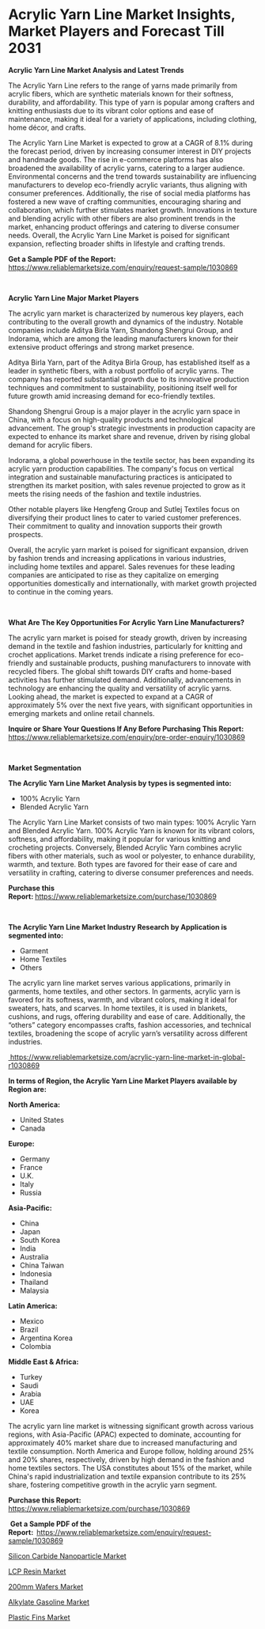<p><h1>Acrylic Yarn Line Market Insights, Market Players and Forecast Till 2031</h1></p><p><strong>Acrylic Yarn Line Market Analysis and Latest Trends</strong></p>
<p><p>The Acrylic Yarn Line refers to the range of yarns made primarily from acrylic fibers, which are synthetic materials known for their softness, durability, and affordability. This type of yarn is popular among crafters and knitting enthusiasts due to its vibrant color options and ease of maintenance, making it ideal for a variety of applications, including clothing, home décor, and crafts.</p><p>The Acrylic Yarn Line Market is expected to grow at a CAGR of 8.1% during the forecast period, driven by increasing consumer interest in DIY projects and handmade goods. The rise in e-commerce platforms has also broadened the availability of acrylic yarns, catering to a larger audience. Environmental concerns and the trend towards sustainability are influencing manufacturers to develop eco-friendly acrylic variants, thus aligning with consumer preferences. Additionally, the rise of social media platforms has fostered a new wave of crafting communities, encouraging sharing and collaboration, which further stimulates market growth. Innovations in texture and blending acrylic with other fibers are also prominent trends in the market, enhancing product offerings and catering to diverse consumer needs. Overall, the Acrylic Yarn Line Market is poised for significant expansion, reflecting broader shifts in lifestyle and crafting trends.</p></p>
<p><strong>Get a Sample PDF of the Report:&nbsp;</strong> <a href="https://www.reliablemarketsize.com/enquiry/request-sample/1030869">https://www.reliablemarketsize.com/enquiry/request-sample/1030869</a></p>
<p>&nbsp;</p>
<p><strong>Acrylic Yarn Line Major Market Players</strong></p>
<p><p>The acrylic yarn market is characterized by numerous key players, each contributing to the overall growth and dynamics of the industry. Notable companies include Aditya Birla Yarn, Shandong Shengrui Group, and Indorama, which are among the leading manufacturers known for their extensive product offerings and strong market presence.</p><p>Aditya Birla Yarn, part of the Aditya Birla Group, has established itself as a leader in synthetic fibers, with a robust portfolio of acrylic yarns. The company has reported substantial growth due to its innovative production techniques and commitment to sustainability, positioning itself well for future growth amid increasing demand for eco-friendly textiles.</p><p>Shandong Shengrui Group is a major player in the acrylic yarn space in China, with a focus on high-quality products and technological advancement. The group's strategic investments in production capacity are expected to enhance its market share and revenue, driven by rising global demand for acrylic fibers.</p><p>Indorama, a global powerhouse in the textile sector, has been expanding its acrylic yarn production capabilities. The company's focus on vertical integration and sustainable manufacturing practices is anticipated to strengthen its market position, with sales revenue projected to grow as it meets the rising needs of the fashion and textile industries.</p><p>Other notable players like Hengfeng Group and Sutlej Textiles focus on diversifying their product lines to cater to varied customer preferences. Their commitment to quality and innovation supports their growth prospects.</p><p>Overall, the acrylic yarn market is poised for significant expansion, driven by fashion trends and increasing applications in various industries, including home textiles and apparel. Sales revenues for these leading companies are anticipated to rise as they capitalize on emerging opportunities domestically and internationally, with market growth projected to continue in the coming years.</p></p>
<p>&nbsp;</p>
<p><strong>What Are The Key Opportunities For Acrylic Yarn Line Manufacturers?</strong></p>
<p><p>The acrylic yarn market is poised for steady growth, driven by increasing demand in the textile and fashion industries, particularly for knitting and crochet applications. Market trends indicate a rising preference for eco-friendly and sustainable products, pushing manufacturers to innovate with recycled fibers. The global shift towards DIY crafts and home-based activities has further stimulated demand. Additionally, advancements in technology are enhancing the quality and versatility of acrylic yarns. Looking ahead, the market is expected to expand at a CAGR of approximately 5% over the next five years, with significant opportunities in emerging markets and online retail channels.</p></p>
<p><strong>Inquire or Share Your Questions If Any Before Purchasing This Report:</strong> <a href="https://www.reliablemarketsize.com/enquiry/pre-order-enquiry/1030869">https://www.reliablemarketsize.com/enquiry/pre-order-enquiry/1030869</a></p>
<p>&nbsp;</p>
<p><strong>Market Segmentation</strong></p>
<p><strong>The Acrylic Yarn Line Market Analysis by types is segmented into:</strong></p>
<p><ul><li>100% Acrylic Yarn</li><li>Blended Acrylic Yarn</li></ul></p>
<p><p>The Acrylic Yarn Line Market consists of two main types: 100% Acrylic Yarn and Blended Acrylic Yarn. 100% Acrylic Yarn is known for its vibrant colors, softness, and affordability, making it popular for various knitting and crocheting projects. Conversely, Blended Acrylic Yarn combines acrylic fibers with other materials, such as wool or polyester, to enhance durability, warmth, and texture. Both types are favored for their ease of care and versatility in crafting, catering to diverse consumer preferences and needs.</p></p>
<p><strong>Purchase this Report:&nbsp;</strong><a href="https://www.reliablemarketsize.com/purchase/1030869">https://www.reliablemarketsize.com/purchase/1030869</a></p>
<p>&nbsp;</p>
<p><strong>The Acrylic Yarn Line Market Industry Research by Application is segmented into:</strong></p>
<p><ul><li>Garment</li><li>Home Textiles</li><li>Others</li></ul></p>
<p><p>The acrylic yarn line market serves various applications, primarily in garments, home textiles, and other sectors. In garments, acrylic yarn is favored for its softness, warmth, and vibrant colors, making it ideal for sweaters, hats, and scarves. In home textiles, it is used in blankets, cushions, and rugs, offering durability and ease of care. Additionally, the “others” category encompasses crafts, fashion accessories, and technical textiles, broadening the scope of acrylic yarn’s versatility across different industries.</p></p>
<p><a href="https://www.reliablemarketsize.com/acrylic-yarn-line-market-in-global-r1030869">&nbsp;https://www.reliablemarketsize.com/acrylic-yarn-line-market-in-global-r1030869</a></p>
<p><strong>In terms of Region, the Acrylic Yarn Line Market Players available by Region are:</strong></p>
<p>
    <p> <strong> North America: </strong>
        <ul>
            <li>United States</li>
            <li>Canada</li>
        </ul>
        </p> 
    <p> <strong> Europe: </strong>
        <ul>
            <li>Germany</li>
            <li>France</li>
            <li>U.K.</li>
            <li>Italy</li>
            <li>Russia</li>
        </ul>
        </p> 
    <p> <strong> Asia-Pacific: </strong>
        <ul>
            <li>China</li>
            <li>Japan</li>
            <li>South Korea</li>
            <li>India</li>
            <li>Australia</li>
            <li>China Taiwan</li>
            <li>Indonesia</li>
            <li>Thailand</li>
            <li>Malaysia</li>
        </ul>
        </p> 
    <p> <strong> Latin America: </strong>
        <ul>
            <li>Mexico</li>
            <li>Brazil</li>
            <li>Argentina Korea</li>
            <li>Colombia</li>
        </ul>
        </p> 
    <p> <strong> Middle East & Africa: </strong>
        <ul>
            <li>Turkey</li>
            <li>Saudi</li>
            <li>Arabia</li>
            <li>UAE</li>
            <li>Korea</li>
        </ul>
    </p>
    </p>
<p><p>The acrylic yarn line market is witnessing significant growth across various regions, with Asia-Pacific (APAC) expected to dominate, accounting for approximately 40% market share due to increased manufacturing and textile consumption. North America and Europe follow, holding around 25% and 20% shares, respectively, driven by high demand in the fashion and home textiles sectors. The USA constitutes about 15% of the market, while China's rapid industrialization and textile expansion contribute to its 25% share, fostering competitive growth in the acrylic yarn segment.</p></p>
<p><strong>Purchase this Report: </strong><a href="https://www.reliablemarketsize.com/purchase/1030869">https://www.reliablemarketsize.com/purchase/1030869</a></p>
<p>&nbsp;<strong>Get a Sample PDF of the Report:&nbsp;&nbsp;</strong><a href="https://www.reliablemarketsize.com/enquiry/request-sample/1030869">https://www.reliablemarketsize.com/enquiry/request-sample/1030869</a></p>
<p><strong></strong></p>
<p><p><a href="https://medium.com/@kimwalker1923/in-the-silicon-carbide-nanoparticle-market-the-main-focus-is-on-keeping-costs-low-and-getting-4a64eaf200cb">Silicon Carbide Nanoparticle Market</a></p><p><a href="https://issuu.com/reportprime-2/docs/lcp-resin-market-size-2030.pptx_1d47a72546caf0">LCP Resin Market</a></p><p><a href="https://medium.com/@jhydehele7/the-200mm-wafers-market-industry-provides-a-comprehensive-and-current-analysis-of-the-sector-ebfa0bf0c5bf">200mm Wafers Market</a></p><p><a href="https://issuu.com/reportprime-2/docs/alkylate-gasoline-market-size-2030._4e78f12aeda106">Alkylate Gasoline Market</a></p><p><a href="https://www.linkedin.com/pulse/global-plastic-fins-market-share-growth-opportunities-size-nnfrf?trackingId=20LWN5DISqysGKUauDJjGg%3D%3D">Plastic Fins Market</a></p></p>